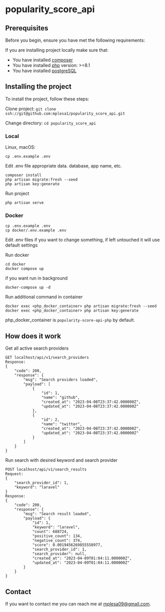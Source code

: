 # popularity_score_api

## Prerequisites

Before you begin, ensure you have met the following requirements:

If you are installing project locally make sure that:
* You have installed [composer](https://getcomposer.org/)
* You have installed [php](https://www.php.net/downloads.php) version: >=8.1
* You have installed [postgreSQL](https://www.postgresql.org/)

## Installing the project

To install the project, follow these steps:

Clone project: `git clone ssh://git@github.com:mplesa1/popularity_score_api.git`

Change directory: `cd popularity_score_api`

### Local

Linux, macOS:
```
cp .env.example .env
```
Edit .env file appropriate data. database, app name, etc.
```
composer install
php artisan migrate:fresh --seed
php artisan key:generate
```
Run project
```
php artisan serve
```
### Docker

```
cp .env.example .env
cp docker/.env.example .env
```
Edit .env files if you want to change something, if left untouched it will use default settings

Run docker
```
cd docker
docker compose up 
```
if you want run in background
```
docker-compose up -d
```
Run additional command in container
```
docker exec <php_docker_container> php artisan migrate:fresh --seed
docker exec <php_docker_container> php artisan key:generate
```
php_docker_container is `popularity-score-api-php` by default.

## How does it work

Get all active search providers
```
GET localhost/api/v1/search_providers
Response:
{
    "code": 200,
    "response": {
        "msg": "Search providers loaded",
        "payload": [
            {
                "id": 1,
                "name": "github",
                "created_at": "2023-04-08T23:37:42.000000Z",
                "updated_at": "2023-04-08T23:37:42.000000Z"
            },
            {
                "id": 2,
                "name": "twitter",
                "created_at": "2023-04-08T23:37:42.000000Z",
                "updated_at": "2023-04-08T23:37:42.000000Z"
            }
        ]
    }
}
```
Run search with desired keyword and search provider
```
POST localhost/api/v1/search_results
Request:
{
    "search_provider_id": 1,
    "keyword": "laravel"
}
Response:
{
    "code": 200,
    "response": {
        "msg": "Search result loaded",
        "payload": {
            "id": 1,
            "keyword": "laravel",
            "count": 688724,
            "positive_count": 134,
            "negative_count": 374,
            "score": 0.0019456269855558977,
            "search_provider_id": 1,
            "search_provider": null,
            "created_at": "2023-04-09T01:04:11.000000Z",
            "updated_at": "2023-04-09T01:04:11.000000Z"
        }
    }
}
```
## Contact

If you want to contact me you can reach me at mplesa09@gmail.com.
